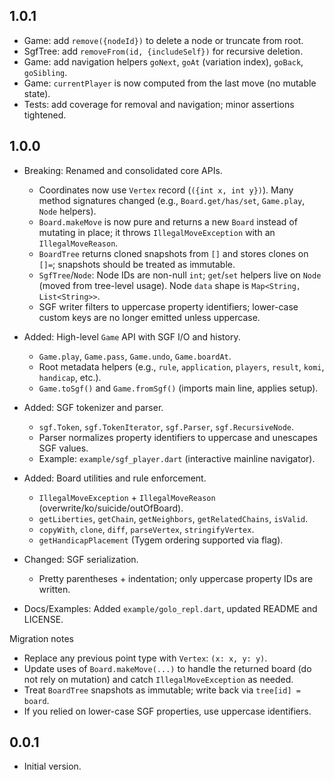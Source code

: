 ## 1.0.1

- Game: add `remove({nodeId})` to delete a node or truncate from root.
- SgfTree: add `removeFrom(id, {includeSelf})` for recursive deletion.
- Game: add navigation helpers `goNext`, `goAt` (variation index), `goBack`, `goSibling`.
- Game: `currentPlayer` is now computed from the last move (no mutable state).
- Tests: add coverage for removal and navigation; minor assertions tightened.

## 1.0.0

- Breaking: Renamed and consolidated core APIs.
  - Coordinates now use `Vertex` record (`({int x, int y})`). Many method
    signatures changed (e.g., `Board.get/has/set`, `Game.play`, `Node` helpers).
  - `Board.makeMove` is now pure and returns a new `Board` instead of mutating
    in place; it throws `IllegalMoveException` with an `IllegalMoveReason`.
  - `BoardTree` returns cloned snapshots from `[]` and stores clones on `[]=`;
    snapshots should be treated as immutable.
  - `SgfTree`/`Node`: Node IDs are non-null `int`; `get`/`set` helpers live on
    `Node` (moved from tree-level usage). Node `data` shape is
    `Map<String, List<String>>`.
  - SGF writer filters to uppercase property identifiers; lower-case custom
    keys are no longer emitted unless uppercase.

- Added: High-level `Game` API with SGF I/O and history.
  - `Game.play`, `Game.pass`, `Game.undo`, `Game.boardAt`.
  - Root metadata helpers (e.g., `rule`, `application`, `players`, `result`,
    `komi`, `handicap`, etc.).
  - `Game.toSgf()` and `Game.fromSgf()` (imports main line, applies setup).

- Added: SGF tokenizer and parser.
  - `sgf.Token`, `sgf.TokenIterator`, `sgf.Parser`, `sgf.RecursiveNode`.
  - Parser normalizes property identifiers to uppercase and unescapes SGF values.
  - Example: `example/sgf_player.dart` (interactive mainline navigator).

- Added: Board utilities and rule enforcement.
  - `IllegalMoveException` + `IllegalMoveReason` (overwrite/ko/suicide/outOfBoard).
  - `getLiberties`, `getChain`, `getNeighbors`, `getRelatedChains`, `isValid`.
  - `copyWith`, `clone`, `diff`, `parseVertex`, `stringifyVertex`.
  - `getHandicapPlacement` (Tygem ordering supported via flag).

- Changed: SGF serialization.
  - Pretty parentheses + indentation; only uppercase property IDs are written.

- Docs/Examples: Added `example/golo_repl.dart`, updated README and LICENSE.

Migration notes
- Replace any previous point type with `Vertex`: `(x: x, y: y)`.
- Update uses of `Board.makeMove(...)` to handle the returned board (do not
  rely on mutation) and catch `IllegalMoveException` as needed.
- Treat `BoardTree` snapshots as immutable; write back via `tree[id] = board`.
- If you relied on lower-case SGF properties, use uppercase identifiers.

## 0.0.1

- Initial version.
